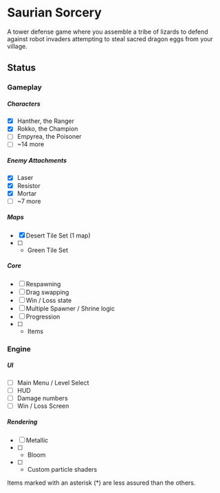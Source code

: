 # Saurian Sorcery
A tower defense game where you assemble a tribe of lizards to defend against robot invaders attempting to steal sacred dragon eggs from your village.

## Status
### Gameplay
##### Characters
- [x] Hanther, the Ranger
- [x] Rokko, the Champion
- [ ] Empyrea, the Poisoner
- [ ] ~14 more
##### Enemy Attachments
- [x] Laser
- [x] Resistor
- [x] Mortar
- [ ] ~7 more 
##### Maps
- [x] Desert Tile Set (1 map)
- [ ] * Green Tile Set
##### Core
- [ ] Respawning  
- [ ] Drag swapping
- [ ] Win / Loss state
- [ ] Multiple Spawner / Shrine logic
- [ ] Progression
- [ ] * Items

### Engine
##### UI
- [ ] Main Menu / Level Select
- [ ] HUD
- [ ] Damage numbers
- [ ] Win / Loss Screen
##### Rendering
- [ ] Metallic
- [ ] * Bloom
- [ ] * Custom particle shaders

Items marked with an asterisk (*) are less assured than the others.
